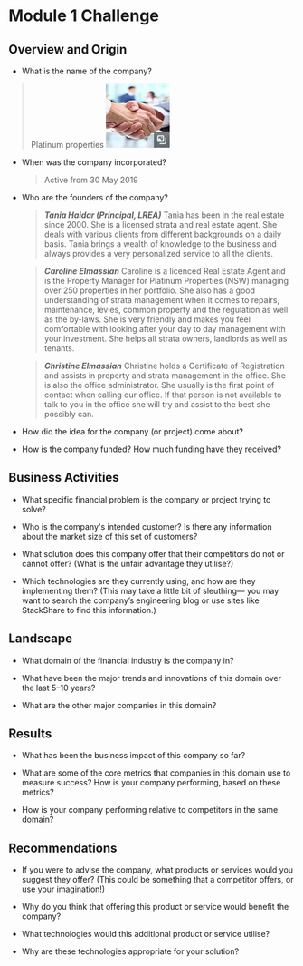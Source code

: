 # Module 1 Challenge

## Overview and Origin

* What is the name of the company?
>Platinum properties ![platinum properties logo](/images/logo.jpg)
* When was the company incorporated?
    >Active from 30 May 2019

* Who are the founders of the company?
    >***Tania Haidar (Principal, LREA)***
    Tania has been in the real estate since 2000. She is a licensed strata and real estate agent. She deals with various clients from different backgrounds on a daily basis. Tania brings a wealth of knowledge to the business and always provides a very personalized service to all the clients.

    >***Caroline Elmassian***
    Caroline is a licenced Real Estate Agent and is the Property Manager for Platinum Properties (NSW) managing  over 250 properties in her portfolio. She also has a good understanding of strata management when it comes to repairs, maintenance, levies, common property and the regulation as well as the by-laws. She is very friendly and makes you feel comfortable with looking after your day to day management with your investment. She helps all strata owners, landlords as well as tenants.

    >***Christine Elmassian***
    Christine holds a Certificate of Registration and assists in property and strata management in the office. She is also the office administrator. She usually is the first point of contact when calling our office. If that person is not available to talk to you in the office she will try and assist to the best she possibly can.

* How did the idea for the company (or project) come about?

* How is the company funded? How much funding have they received?


## Business Activities

* What specific financial problem is the company or project trying to solve?

* Who is the company's intended customer?  Is there any information about the market size of this set of customers?

* What solution does this company offer that their competitors do not or cannot offer? (What is the unfair advantage they utilise?)

* Which technologies are they currently using, and how are they implementing them? (This may take a little bit of sleuthing–– you may want to search the company’s engineering blog or use sites like StackShare to find this information.)


## Landscape

* What domain of the financial industry is the company in?

* What have been the major trends and innovations of this domain over the last 5–10 years?

* What are the other major companies in this domain?


## Results

* What has been the business impact of this company so far?

* What are some of the core metrics that companies in this domain use to measure success? How is your company performing, based on these metrics?

* How is your company performing relative to competitors in the same domain?


## Recommendations

* If you were to advise the company, what products or services would you suggest they offer? (This could be something that a competitor offers, or use your imagination!)

* Why do you think that offering this product or service would benefit the company?

* What technologies would this additional product or service utilise?

* Why are these technologies appropriate for your solution?
